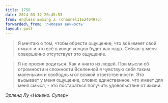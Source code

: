 ```yaml
---
title: 1758
date: 2024-03-12 20:45:53
from: endless шизing ⍼ (channel1162404975)
forwarded\_from: 'лиловая вечность'
layout: post
---
```


> Я мечтаю о том, чтобы обрести ощущение, что всё имеет свой смысл и что всё в конце концов будет как надо.
Сейчас у меня совершенно отсутствует это ощущение. 

> Я не просил родиться. Как и никто из людей. При мысли об огромности и сложности Вселенной я чувствую себя таким маленьким и свободным от всякой ответственности. Это вызывает у меня ощущение, словно единственное, что имеет для меня смысл, - это постараться получить удовольствие от жизни. 

*Эрленд Лу «Наивно. Супер»*
